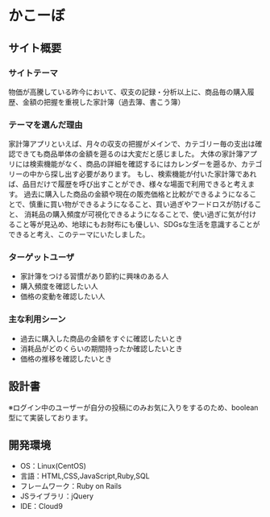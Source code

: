 # かこーぼ

## サイト概要
### サイトテーマ
物価が高騰している昨今において、収支の記録・分析以上に、商品毎の購入履歴、金額の把握を重視した家計簿（過去簿、書こう簿）

### テーマを選んだ理由
家計簿アプリといえば、月々の収支の把握がメインで、カテゴリー毎の支出は確認できても商品単体の金額を遡るのは大変だと感じました。
大体の家計簿アプリには検索機能がなく、商品の詳細を確認するにはカレンダーを遡るか、カテゴリーの中から探し出す必要があります。
もし、検索機能が付いた家計簿であれば、品目だけで履歴を呼び出すことができ、様々な場面で利用できると考えます。
過去に購入した商品の金額や現在の販売価格と比較ができるようになることで、慎重に買い物ができるようになること、買い過ぎやフードロスが防げること、
消耗品の購入頻度が可視化できるようになることで、使い過ぎに気が付けること等が見込め、地球にもお財布にも優しい、SDGsな生活を意識することができると考え、このテーマにいたしました。

### ターゲットユーザ
- 家計簿をつける習慣があり節約に興味のある人
- 購入頻度を確認したい人
- 価格の変動を確認したい人

### 主な利用シーン
- 過去に購入した商品の金額をすぐに確認したいとき
- 消耗品がどのくらいの期間持ったか確認したいとき
- 価格の推移を確認したいとき

## 設計書
※ログイン中のユーザーが自分の投稿にのみお気に入りをするのため、boolean型にて実装しております。

## 開発環境
- OS：Linux(CentOS)
- 言語：HTML,CSS,JavaScript,Ruby,SQL
- フレームワーク：Ruby on Rails
- JSライブラリ：jQuery
- IDE：Cloud9
